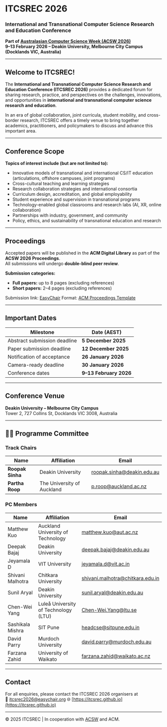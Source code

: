 # ITCSREC 2026  
### International and Transnational Computer Science Research and Education Conference  
**Part of [Australasian Computer Science Week (ACSW 2026)](https://acsw.core.edu.au/)**  
**9–13 February 2026 – Deakin University, Melbourne City Campus (Docklands VIC, Australia)**  

---

## Welcome to ITCSREC!

The **International and Transnational Computer Science Research and Education Conference (ITCSREC 2026)** provides a dedicated forum for sharing research, practice, and perspectives on the challenges, innovations, and opportunities in **international and transnational computer science research and education**.

In an era of global collaboration, joint curricula, student mobility, and cross-border research, ITCSREC offers a timely venue to bring together academics, practitioners, and policymakers to discuss and advance this important area.

---

## Conference Scope

**Topics of interest include (but are not limited to):**
- Innovative models of transnational and international CS/IT education (articulations, offshore campuses, joint programs)
- Cross-cultural teaching and learning strategies
- Research collaboration strategies and international consortia
- Curriculum design, accreditation, and global employability
- Student experience and supervision in transnational programs
- Technology-enabled global classrooms and research labs (AI, XR, online collaboration)
- Partnerships with industry, government, and community
- Policy, ethics, and sustainability of transnational education and research

---

## Proceedings

Accepted papers will be published in the **ACM Digital Library** as part of the **ACSW 2026 Proceedings**.  
All submissions will undergo **double-blind peer review**.

**Submission categories:**
- **Full papers:** up to 8 pages (excluding references)
- **Short papers:** 2–4 pages (excluding references)

Submission link: [EasyChair](https://easychair.org/conferences/?conf=acsw2026) 
Format: [ACM Proceedings Template](https://www.acm.org/publications/proceedings-template)

---

## Important Dates

| Milestone | Date (AEST) |
|------------|-------------|
| Abstract submission deadline | **5 December 2025** |
| Paper submission deadline | **12 December 2025** |
| Notification of acceptance | **26 January 2026** |
| Camera-ready deadline | **30 January 2026** |
| Conference dates | **9–13 February 2026** |

---

## Conference Venue

**Deakin University – Melbourne City Campus**  
Tower 2, 727 Collins St, Docklands VIC 3008, Australia  

---

## 🧑‍⚖️ Programme Committee

### **Track Chairs**

| Name | Affiliation | Email |
|------|--------------|--------|
| **Roopak Sinha** | Deakin University | [roopak.sinha@deakin.edu.au](mailto:roopak.sinha@deakin.edu.au) |
| **Partha Roop** | The University of Auckland | [p.roop@auckland.ac.nz](mailto:p.roop@auckland.ac.nz) |


### **PC Members**

| Name | Affiliation | Email |
|------|--------------|--------|
| Matthew Kuo | Auckland University of Technology | [matthew.kuo@aut.ac.nz](mailto:matthew.kuo@aut.ac.nz) |
| Deepak Bajaj | Deakin University | [deepak.bajaj@deakin.edu.au](mailto:deepak.bajaj@deakin.edu.au) |
| Jeyamala D | VIT University | [jeyamala.d@vit.ac.in](mailto:jeyamala.d@vit.ac.in) |
| Shivani Malhotra | Chitkara University | [shivani.malhotra@chitkara.edu.in](mailto:shivani.malhotra@chitkara.edu.in) |
| Sunil Aryal | Deakin University | [sunil.aryal@deakin.edu.au](mailto:sunil.aryal@deakin.edu.au) |
| Chen-Wei Yang | Luleå University of Technology (LTU) | [Chen-Wei.Yang@ltu.se](mailto:Chen-Wei.Yang@ltu.se) |
| Sashikala Mishra | SIT Pune | [headcse@sitpune.edu.in](mailto:headcse@sitpune.edu.in) |
| David Parry | Murdoch University | [david.parry@murdoch.edu.au](mailto:david.parry@murdoch.edu.au) |
| Farzana Zahid | University of Waikato | [farzana.zahid@waikato.ac.nz](mailto:farzana.zahid@waikato.ac.nz) |


---

## Contact

For all enquiries, please contact the ITCSREC 2026 organisers at  
📧 [itcsrec2026@easychair.org](mailto:itcsrec2026@easychair.org)
🌐 [https://itcsrec.github.io](https://itcsrec.github.io)

---

© 2025 ITCSREC | In cooperation with [ACSW](https://acsw.core.edu.au/) and ACM.
